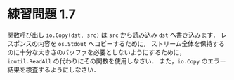 # 練習問題 1.7

関数呼び出し `io.Copy(dst, src)` は `src` から読み込み `dst` へ書き込みます．
レスポンスの内容を `os.Stdout` へコピーするために，
ストリーム全体を保持するのに十分な大きさのバッファを必要としないようにするために，
`ioutil.ReadAll` の代わりにその関数を使用しなさい．
また，`io.Copy` のエラー結果を検査するようにしなさい．
